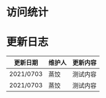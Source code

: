 # 访问统计



# 更新日志

| 更新日期 | 维护人 | 更新内容 |
| ----------------------- | --------------- | ---------------- |
|   2021/0703     |  蒸饺 | 测试内容 |
|   2021/0703 |  蒸饺 | 测试内容 |
